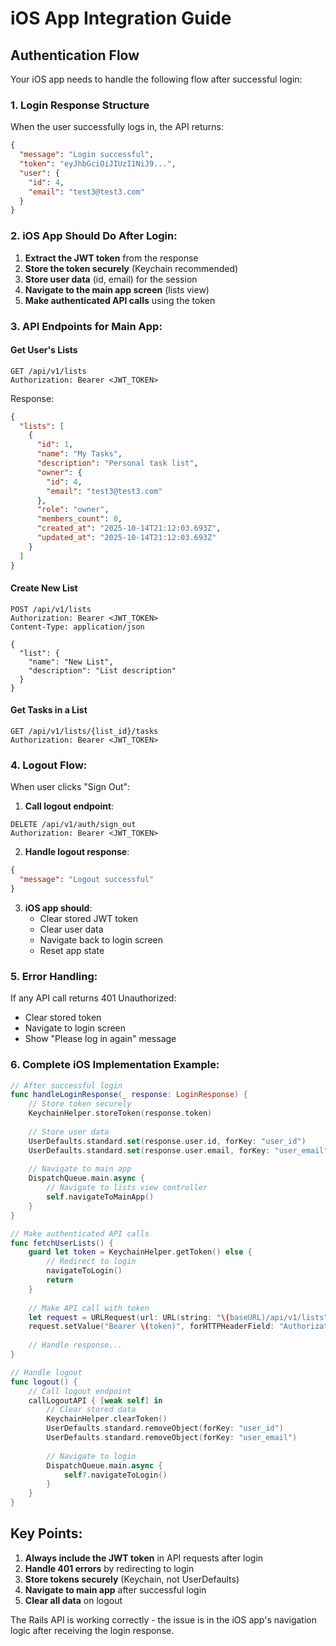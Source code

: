 # iOS App Integration Guide

## Authentication Flow

Your iOS app needs to handle the following flow after successful login:

### 1. Login Response Structure
When the user successfully logs in, the API returns:

```json
{
  "message": "Login successful",
  "token": "eyJhbGciOiJIUzI1NiJ9...",
  "user": {
    "id": 4,
    "email": "test3@test3.com"
  }
}
```

### 2. iOS App Should Do After Login:

1. **Extract the JWT token** from the response
2. **Store the token securely** (Keychain recommended)
3. **Store user data** (id, email) for the session
4. **Navigate to the main app screen** (lists view)
5. **Make authenticated API calls** using the token

### 3. API Endpoints for Main App:

#### Get User's Lists
```http
GET /api/v1/lists
Authorization: Bearer <JWT_TOKEN>
```

Response:
```json
{
  "lists": [
    {
      "id": 1,
      "name": "My Tasks",
      "description": "Personal task list",
      "owner": {
        "id": 4,
        "email": "test3@test3.com"
      },
      "role": "owner",
      "members_count": 0,
      "created_at": "2025-10-14T21:12:03.693Z",
      "updated_at": "2025-10-14T21:12:03.693Z"
    }
  ]
}
```

#### Create New List
```http
POST /api/v1/lists
Authorization: Bearer <JWT_TOKEN>
Content-Type: application/json

{
  "list": {
    "name": "New List",
    "description": "List description"
  }
}
```

#### Get Tasks in a List
```http
GET /api/v1/lists/{list_id}/tasks
Authorization: Bearer <JWT_TOKEN>
```

### 4. Logout Flow:

When user clicks "Sign Out":

1. **Call logout endpoint**:
```http
DELETE /api/v1/auth/sign_out
Authorization: Bearer <JWT_TOKEN>
```

2. **Handle logout response**:
```json
{
  "message": "Logout successful"
}
```

3. **iOS app should**:
   - Clear stored JWT token
   - Clear user data
   - Navigate back to login screen
   - Reset app state

### 5. Error Handling:

If any API call returns 401 Unauthorized:
- Clear stored token
- Navigate to login screen
- Show "Please log in again" message

### 6. Complete iOS Implementation Example:

```swift
// After successful login
func handleLoginResponse(_ response: LoginResponse) {
    // Store token securely
    KeychainHelper.storeToken(response.token)
    
    // Store user data
    UserDefaults.standard.set(response.user.id, forKey: "user_id")
    UserDefaults.standard.set(response.user.email, forKey: "user_email")
    
    // Navigate to main app
    DispatchQueue.main.async {
        // Navigate to lists view controller
        self.navigateToMainApp()
    }
}

// Make authenticated API calls
func fetchUserLists() {
    guard let token = KeychainHelper.getToken() else {
        // Redirect to login
        navigateToLogin()
        return
    }
    
    // Make API call with token
    let request = URLRequest(url: URL(string: "\(baseURL)/api/v1/lists")!)
    request.setValue("Bearer \(token)", forHTTPHeaderField: "Authorization")
    
    // Handle response...
}

// Handle logout
func logout() {
    // Call logout endpoint
    callLogoutAPI { [weak self] in
        // Clear stored data
        KeychainHelper.clearToken()
        UserDefaults.standard.removeObject(forKey: "user_id")
        UserDefaults.standard.removeObject(forKey: "user_email")
        
        // Navigate to login
        DispatchQueue.main.async {
            self?.navigateToLogin()
        }
    }
}
```

## Key Points:

1. **Always include the JWT token** in API requests after login
2. **Handle 401 errors** by redirecting to login
3. **Store tokens securely** (Keychain, not UserDefaults)
4. **Navigate to main app** after successful login
5. **Clear all data** on logout

The Rails API is working correctly - the issue is in the iOS app's navigation logic after receiving the login response.

